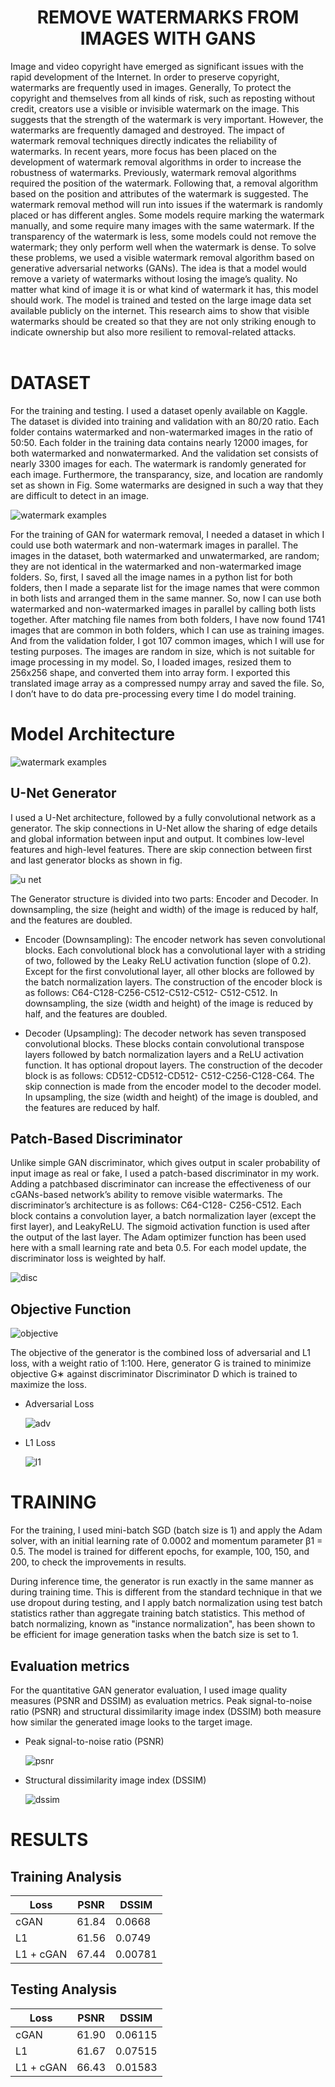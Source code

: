 # <div align="center">REMOVE WATERMARKS FROM IMAGES WITH GANS
</div>

Image and video copyright have emerged as significant issues with the rapid development
of the Internet. In order to preserve copyright, watermarks are frequently used in images.
Generally, To protect the copyright and themselves from all kinds of risk, such as reposting
without credit, creators use a visible or invisible watermark on the image. This suggests
that the strength of the watermark is very important. However, the watermarks are
frequently damaged and destroyed. The impact of watermark removal techniques directly
indicates the reliability of watermarks. In recent years, more focus has been placed on
the development of watermark removal algorithms in order to increase the robustness
of watermarks. Previously, watermark removal algorithms required the position of the
watermark. Following that, a removal algorithm based on the position and attributes of
the watermark is suggested. The watermark removal method will run into issues if the
watermark is randomly placed or has different angles. Some models require marking the
watermark manually, and some require many images with the same watermark. If the
transparency of the watermark is less, some models could not remove the watermark;
they only perform well when the watermark is dense. To solve these problems, we used a
visible watermark removal algorithm based on generative adversarial networks (GANs).
The idea is that a model would remove a variety of watermarks without losing the image’s
quality. No matter what kind of image it is or what kind of watermark it has, this model
should work. The model is trained and tested on the large image data set available
publicly on the internet. This research aims to show that visible watermarks should be
created so that they are not only striking enough to indicate ownership but also more
resilient to removal-related attacks.
<br></br>

# DATASET

For the training and testing. I used a dataset openly available on Kaggle. The dataset is divided
into training and validation with an 80/20 ratio. Each folder contains watermarked and
non-watermarked images in the ratio of 50:50. Each folder in the training data contains
nearly 12000 images, for both watermarked and nonwatermarked. And the validation
set consists of nearly 3300 images for each. The watermark is randomly generated for
each image. Furthermore, the transparancy, size, and location are randomly set as shown in Fig. Some watermarks
are designed in such a way that they are difficult to detect in an image.

![watermark examples](Assets/watermarked-image.png)

For the training of GAN for watermark removal, I needed a dataset in which I could use
both watermark and non-watermark images in parallel. The images in the dataset, both
watermarked and unwatermarked, are random; they are not identical in the watermarked
and non-watermarked image folders. So, first, I saved all the image names in a python 
list for both folders, then I made a separate list for the image names that were common in
both lists and arranged them in the same manner. So, now I can use both watermarked
and non-watermarked images in parallel by calling both lists together. After matching
file names from both folders, I have now found 1741 images that are common in both
folders, which I can use as training images. And from the validation folder, I got 107
common images, which I will use for testing purposes. The images are random in size,
which is not suitable for image processing in my model. So, I loaded images, resized
them to 256x256 shape, and converted them into array form. I exported this translated
image array as a compressed numpy array and saved the file. So, I don’t have to do data
pre-processing every time I do model training.

# Model Architecture
![watermark examples](Assets/my-model.png)

## U-Net Generator

I used a U-Net architecture, followed by a fully convolutional network as a generator. The skip connections in U-Net allow the sharing of edge details and global information between input and output. It combines low-level features and high-level features. There are skip connection between first and last generator blocks as shown in fig. 

![u net](Assets/U-Net.png) 

The Generator structure is divided into two parts: Encoder and Decoder. In downsampling, the size (height and width) of the image is reduced by half, and the features are doubled.


* Encoder (Downsampling): The encoder network has seven convolutional blocks. Each convolutional block has a convolutional layer with a striding of two, followed by the Leaky ReLU activation function (slope of 0.2). Except for the first convolutional layer, all other blocks are followed by the batch normalization layers. The construction of the encoder block is as follows: C64-C128-C256-C512-C512-C512- C512-C512. In downsampling, the size (width and height) of the image is reduced by half, and the features are doubled.


* Decoder (Upsampling): The decoder network has seven transposed convolutional blocks. These blocks contain convolutional transpose layers followed by batch normalization layers and a ReLU activation function. It has optional dropout layers. The construction of the decoder block is as follows: CD512-CD512-CD512- C512-C256-C128-C64. The skip connection is made from the encoder model to the decoder model. In upsampling, the size (width and height) of the image is doubled, and the features are reduced by half.

## Patch-Based Discriminator

Unlike simple GAN discriminator, which gives output in scaler probability of input image
as real or fake, I used a patch-based discriminator in my work. Adding a patchbased 
discriminator can increase the effectiveness of our cGANs-based network’s ability
to remove visible watermarks. The discriminator’s architecture is as follows: C64-C128-
C256-C512. Each block contains a convolution layer, a batch normalization layer (except
the first layer), and LeakyReLU. The sigmoid activation function is used after the output
of the last layer. The Adam optimizer function has been used here with a small learning
rate and beta 0.5. For each model update, the discriminator loss is weighted by half.

![disc](Assets/PatchGAN.png) 

## Objective Function

![objective](Assets/objective-function.png) 

The objective of the generator
is the combined loss of adversarial and L1 loss, with a weight ratio of 1:100. 
Here, generator G is trained to minimize objective G∗ against discriminator
Discriminator D which is trained to maximize the loss. 


- Adversarial Loss

  ![adv](Assets/adversarial-loss.png)
  
  
- L1 Loss

  ![l1](Assets/l1-loss.png)
  
# TRAINING
 For the training, I used mini-batch SGD (batch size is 1) and apply the Adam
solver, with an initial learning rate of 0.0002 and momentum parameter β1 = 0.5.
The model is trained for different epochs, for example, 100, 150, and 200, to check the
improvements in results.

During inference time, the generator is run exactly in the same manner as during training
time. This is different from the standard technique in that we use dropout during testing,
and I apply batch normalization using test batch statistics rather than aggregate training
batch statistics. This method of batch normalizing, known as "instance normalization",
has been shown to be efficient for image generation tasks when the batch size is set to 1.

## Evaluation metrics
For the quantitative GAN generator evaluation, I used image quality measures (PSNR
and DSSIM) as evaluation metrics. Peak signal-to-noise ratio (PSNR) and structural
dissimilarity image index (DSSIM) both measure how similar the generated image looks
to the target image.
* Peak signal-to-noise ratio (PSNR)

  ![psnr](Assets/psnr.png)
  
  
* Structural dissimilarity image index (DSSIM)

  ![dssim](Assets/dssim.png)

# RESULTS
## Training Analysis

Loss  | PSNR | DSSIM
------------- | ------------- | -------------
cGAN  | 61.84 | 0.0668
L1  | 61.56 | 0.0749
L1 + cGAN | 67.44 | 0.00781


## Testing Analysis

Loss  | PSNR | DSSIM
------------- | ------------- | -------------
cGAN  | 61.90 | 0.06115
L1  | 61.67 | 0.07515
L1 + cGAN | 66.43 | 0.01583
